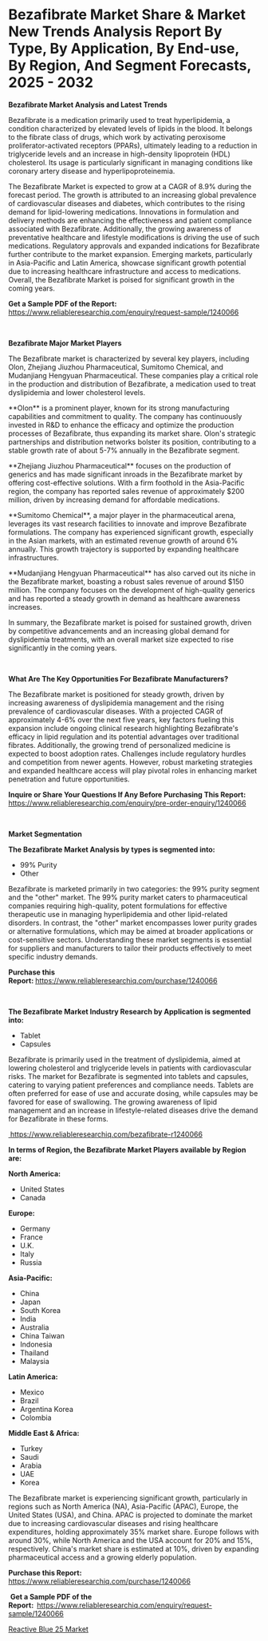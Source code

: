 <p><h1>Bezafibrate Market Share & Market New Trends Analysis Report By Type, By Application, By End-use, By Region, And Segment Forecasts, 2025 - 2032</h1></p><p><strong>Bezafibrate Market Analysis and Latest Trends</strong></p>
<p><p>Bezafibrate is a medication primarily used to treat hyperlipidemia, a condition characterized by elevated levels of lipids in the blood. It belongs to the fibrate class of drugs, which work by activating peroxisome proliferator-activated receptors (PPARs), ultimately leading to a reduction in triglyceride levels and an increase in high-density lipoprotein (HDL) cholesterol. Its usage is particularly significant in managing conditions like coronary artery disease and hyperlipoproteinemia.</p><p>The Bezafibrate Market is expected to grow at a CAGR of 8.9% during the forecast period. The growth is attributed to an increasing global prevalence of cardiovascular diseases and diabetes, which contributes to the rising demand for lipid-lowering medications. Innovations in formulation and delivery methods are enhancing the effectiveness and patient compliance associated with Bezafibrate. Additionally, the growing awareness of preventative healthcare and lifestyle modifications is driving the use of such medications. Regulatory approvals and expanded indications for Bezafibrate further contribute to the market expansion. Emerging markets, particularly in Asia-Pacific and Latin America, showcase significant growth potential due to increasing healthcare infrastructure and access to medications. Overall, the Bezafibrate Market is poised for significant growth in the coming years.</p></p>
<p><strong>Get a Sample PDF of the Report:&nbsp;</strong> <a href="https://www.reliableresearchiq.com/enquiry/request-sample/1240066?utm_campaign=3132&utm_medium=2&utm_source=Github&utm_content=ia&utm_term=02042025&utm_id=bezafibrate">https://www.reliableresearchiq.com/enquiry/request-sample/1240066</a></p>
<p>&nbsp;</p>
<p><strong>Bezafibrate Major Market Players</strong></p>
<p><p>The Bezafibrate market is characterized by several key players, including Olon, Zhejiang Jiuzhou Pharmaceutical, Sumitomo Chemical, and Mudanjiang Hengyuan Pharmaceutical. These companies play a critical role in the production and distribution of Bezafibrate, a medication used to treat dyslipidemia and lower cholesterol levels.</p><p>**Olon** is a prominent player, known for its strong manufacturing capabilities and commitment to quality. The company has continuously invested in R&D to enhance the efficacy and optimize the production processes of Bezafibrate, thus expanding its market share. Olon's strategic partnerships and distribution networks bolster its position, contributing to a stable growth rate of about 5-7% annually in the Bezafibrate segment.</p><p>**Zhejiang Jiuzhou Pharmaceutical** focuses on the production of generics and has made significant inroads in the Bezafibrate market by offering cost-effective solutions. With a firm foothold in the Asia-Pacific region, the company has reported sales revenue of approximately $200 million, driven by increasing demand for affordable medications.</p><p>**Sumitomo Chemical**, a major player in the pharmaceutical arena, leverages its vast research facilities to innovate and improve Bezafibrate formulations. The company has experienced significant growth, especially in the Asian markets, with an estimated revenue growth of around 6% annually. This growth trajectory is supported by expanding healthcare infrastructures.</p><p>**Mudanjiang Hengyuan Pharmaceutical** has also carved out its niche in the Bezafibrate market, boasting a robust sales revenue of around $150 million. The company focuses on the development of high-quality generics and has reported a steady growth in demand as healthcare awareness increases.</p><p>In summary, the Bezafibrate market is poised for sustained growth, driven by competitive advancements and an increasing global demand for dyslipidemia treatments, with an overall market size expected to rise significantly in the coming years.</p></p>
<p>&nbsp;</p>
<p><strong>What Are The Key Opportunities For Bezafibrate Manufacturers?</strong></p>
<p><p>The Bezafibrate market is positioned for steady growth, driven by increasing awareness of dyslipidemia management and the rising prevalence of cardiovascular diseases. With a projected CAGR of approximately 4-6% over the next five years, key factors fueling this expansion include ongoing clinical research highlighting Bezafibrate's efficacy in lipid regulation and its potential advantages over traditional fibrates. Additionally, the growing trend of personalized medicine is expected to boost adoption rates. Challenges include regulatory hurdles and competition from newer agents. However, robust marketing strategies and expanded healthcare access will play pivotal roles in enhancing market penetration and future opportunities.</p></p>
<p><strong>Inquire or Share Your Questions If Any Before Purchasing This Report:</strong> <a href="https://www.reliableresearchiq.com/enquiry/pre-order-enquiry/1240066?utm_campaign=3132&utm_medium=2&utm_source=Github&utm_content=ia&utm_term=02042025&utm_id=bezafibrate">https://www.reliableresearchiq.com/enquiry/pre-order-enquiry/1240066</a></p>
<p>&nbsp;</p>
<p><strong>Market Segmentation</strong></p>
<p><strong>The Bezafibrate Market Analysis by types is segmented into:</strong></p>
<p><ul><li>99% Purity</li><li>Other</li></ul></p>
<p><p>Bezafibrate is marketed primarily in two categories: the 99% purity segment and the "other" market. The 99% purity market caters to pharmaceutical companies requiring high-quality, potent formulations for effective therapeutic use in managing hyperlipidemia and other lipid-related disorders. In contrast, the "other" market encompasses lower purity grades or alternative formulations, which may be aimed at broader applications or cost-sensitive sectors. Understanding these market segments is essential for suppliers and manufacturers to tailor their products effectively to meet specific industry demands.</p></p>
<p><strong>Purchase this Report:&nbsp;</strong><a href="https://www.reliableresearchiq.com/purchase/1240066?utm_campaign=3132&utm_medium=2&utm_source=Github&utm_content=ia&utm_term=02042025&utm_id=bezafibrate">https://www.reliableresearchiq.com/purchase/1240066</a></p>
<p>&nbsp;</p>
<p><strong>The Bezafibrate Market Industry Research by Application is segmented into:</strong></p>
<p><ul><li>Tablet</li><li>Capsules</li></ul></p>
<p><p>Bezafibrate is primarily used in the treatment of dyslipidemia, aimed at lowering cholesterol and triglyceride levels in patients with cardiovascular risks. The market for Bezafibrate is segmented into tablets and capsules, catering to varying patient preferences and compliance needs. Tablets are often preferred for ease of use and accurate dosing, while capsules may be favored for ease of swallowing. The growing awareness of lipid management and an increase in lifestyle-related diseases drive the demand for Bezafibrate in these forms.</p></p>
<p><a href="https://www.reliableresearchiq.com/bezafibrate-r1240066?utm_campaign=3132&utm_medium=2&utm_source=Github&utm_content=ia&utm_term=02042025&utm_id=bezafibrate">&nbsp;https://www.reliableresearchiq.com/bezafibrate-r1240066</a></p>
<p><strong>In terms of Region, the Bezafibrate Market Players available by Region are:</strong></p>
<p>
    <p> <strong> North America: </strong>
        <ul>
            <li>United States</li>
            <li>Canada</li>
        </ul>
        </p> 
    <p> <strong> Europe: </strong>
        <ul>
            <li>Germany</li>
            <li>France</li>
            <li>U.K.</li>
            <li>Italy</li>
            <li>Russia</li>
        </ul>
        </p> 
    <p> <strong> Asia-Pacific: </strong>
        <ul>
            <li>China</li>
            <li>Japan</li>
            <li>South Korea</li>
            <li>India</li>
            <li>Australia</li>
            <li>China Taiwan</li>
            <li>Indonesia</li>
            <li>Thailand</li>
            <li>Malaysia</li>
        </ul>
        </p> 
    <p> <strong> Latin America: </strong>
        <ul>
            <li>Mexico</li>
            <li>Brazil</li>
            <li>Argentina Korea</li>
            <li>Colombia</li>
        </ul>
        </p> 
    <p> <strong> Middle East & Africa: </strong>
        <ul>
            <li>Turkey</li>
            <li>Saudi</li>
            <li>Arabia</li>
            <li>UAE</li>
            <li>Korea</li>
        </ul>
    </p>
    </p>
<p><p>The Bezafibrate market is experiencing significant growth, particularly in regions such as North America (NA), Asia-Pacific (APAC), Europe, the United States (USA), and China. APAC is projected to dominate the market due to increasing cardiovascular diseases and rising healthcare expenditures, holding approximately 35% market share. Europe follows with around 30%, while North America and the USA account for 20% and 15%, respectively. China's market share is estimated at 10%, driven by expanding pharmaceutical access and a growing elderly population.</p></p>
<p><strong>Purchase this Report: </strong><a href="https://www.reliableresearchiq.com/purchase/1240066?utm_campaign=3132&utm_medium=2&utm_source=Github&utm_content=ia&utm_term=02042025&utm_id=bezafibrate">https://www.reliableresearchiq.com/purchase/1240066</a></p>
<p>&nbsp;<strong>Get a Sample PDF of the Report:&nbsp;&nbsp;</strong><a href="https://www.reliableresearchiq.com/enquiry/request-sample/1240066?utm_campaign=3132&utm_medium=2&utm_source=Github&utm_content=ia&utm_term=02042025&utm_id=bezafibrate">https://www.reliableresearchiq.com/enquiry/request-sample/1240066</a></p>
<p><strong></strong></p>
<p><p><a href="https://github.com/vigoseiler/Market-Research-Report-List-1/blob/main/reactive-blue-25-market.md?utm_campaign=3132&utm_medium=2&utm_source=Github&utm_content=ia&utm_term=02042025&utm_id=bezafibrate">Reactive Blue 25 Market</a></p></p>